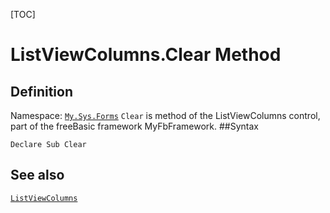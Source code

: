 [TOC]
# ListViewColumns.Clear Method

## Definition
Namespace: [`My.Sys.Forms`](My.Sys.Forms.md)
`Clear` is method of the ListViewColumns control, part of the freeBasic framework MyFbFramework.
##Syntax
```freeBasic
Declare Sub Clear
```

## See also
[`ListViewColumns`](ListViewColumns.md)
